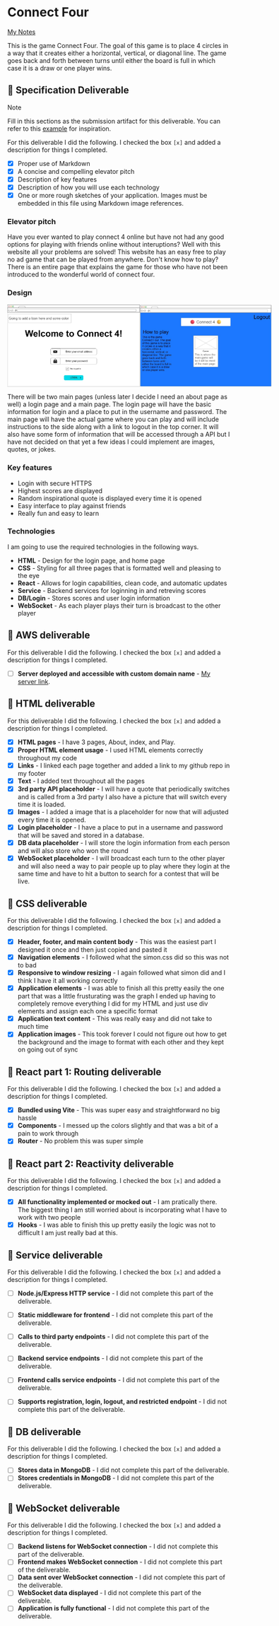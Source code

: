 # Connect Four

[My Notes](notes.md)

This is the game Connect Four. The goal of this game is to place 4 circles in a way that it creates either a horizontal, vertical, or diagonal line. The game goes back and forth between turns until either the board is full in which case it is a draw or one player wins. 

## 🚀 Specification Deliverable

> [!NOTE]
>  Fill in this sections as the submission artifact for this deliverable. You can refer to this [example](https://github.com/webprogramming260/startup-example/blob/main/README.md) for inspiration.

For this deliverable I did the following. I checked the box `[x]` and added a description for things I completed.

- [X] Proper use of Markdown
- [X] A concise and compelling elevator pitch
- [X] Description of key features
- [X] Description of how you will use each technology
- [X] One or more rough sketches of your application. Images must be embedded in this file using Markdown image references.

### Elevator pitch

Have you ever wanted to play connect 4 online but have not had any good options for playing with friends online without interuptions? Well with this website all your problems are solved! This website has an easy free to play no ad game that can be played from anywhere. Don't know how to play? There is an entire page that explains the game for those who have not been introduced to the wonderful world of connect four.  

### Design

<div style="display: flex;">
  <img src="Connect4-Login.jpg" alt="Login page" width="300">
  <img src="Connect4-Home.jpg" alt="Home page" width="300">
</div>


There will be two main pages (unless later I decide I need an about page as well) a login page and a main page. The login page will have the basic information for login and a place to put in the username and password. The main page will have the actual game where you can play and will include instructions to the side along with a link to logout in the top corner. It will also have some form of information that will be accessed through a API but I have not decided on that yet a few ideas I could implement are images, quotes, or jokes. 

### Key features

- Login with secure HTTPS
- Highest scores are displayed
- Random inspirational quote is displayed every time it is opened
- Easy interface to play against friends 
- Really fun and easy to learn 

### Technologies

I am going to use the required technologies in the following ways.

- **HTML** - Design for the login page, and home page
- **CSS** - Styling for all three pages that is formatted well and pleasing to the eye
- **React** - Allows for login capabilities, clean code, and automatic updates
- **Service** - Backend services for loginning in and retreving scores 
- **DB/Login** - Stores scores and user login information
- **WebSocket** - As each player plays their turn is broadcast to the other player

## 🚀 AWS deliverable

For this deliverable I did the following. I checked the box `[x]` and added a description for things I completed.

- [ ] **Server deployed and accessible with custom domain name** - [My server link](https://yourdomainnamehere.click).

## 🚀 HTML deliverable

For this deliverable I did the following. I checked the box `[x]` and added a description for things I completed.

- [X] **HTML pages** - I have 3 pages, About, index, and Play. 
- [X] **Proper HTML element usage** - I used HTML elements correctly throughout my code
- [X] **Links** - I linked each page together and added a link to my github repo in my footer 
- [X] **Text** - I added text throughout all the pages
- [X] **3rd party API placeholder** - I will have a quote that periodically switches and is called from a 3rd party I also have a picture that will switch every time it is loaded.
- [X] **Images** - I added a image that is a placeholder for now that will adjusted every time it is opened.
- [X] **Login placeholder** - I have a place to put in a username and password that will be saved and stored in a database.
- [X] **DB data placeholder** - I will store the login information from each person and will also store who won the round
- [X] **WebSocket placeholder** - I will broadcast each turn to the other player and will also need a way to pair people up to play where they login at the same time and have to hit a button to search for a contest that will be live.  

## 🚀 CSS deliverable

For this deliverable I did the following. I checked the box `[x]` and added a description for things I completed.

- [X] **Header, footer, and main content body** - This was the easiest part I designed it once and then just copied and pasted it 
- [X] **Navigation elements** - I followed what the simon.css did so this was not to bad
- [X] **Responsive to window resizing** - I again followed what simon did and I think I have it all working correctly
- [X] **Application elements** - I was able to finish all this pretty easily the one part that was a little frusturating was the graph I ended up having to completely remove everything I did for my HTML and just use div elements and assign each one a specific format
- [X] **Application text content** - This was really easy and did not take to much time
- [X] **Application images** - This took forever I could not figure out how to get the background and the image to format with each other and they kept on going out of sync

## 🚀 React part 1: Routing deliverable

For this deliverable I did the following. I checked the box `[x]` and added a description for things I completed.

- [X] **Bundled using Vite** - This was super easy and straightforward no big hassle
- [X] **Components** - I messed up the colors slightly and that was a bit of a pain to work through
- [X] **Router** - No problem this was super simple

## 🚀 React part 2: Reactivity deliverable

For this deliverable I did the following. I checked the box `[x]` and added a description for things I completed.

- [X] **All functionality implemented or mocked out** - I am pratically there. The biggest thing I am still worried about is incorporating what I have to work with two people
- [X] **Hooks** - I was able to finish this up pretty easily the logic was not to difficult I am just really bad at this. 

## 🚀 Service deliverable

For this deliverable I did the following. I checked the box `[x]` and added a description for things I completed.

- [ ] **Node.js/Express HTTP service** - I did not complete this part of the deliverable.
- [ ] **Static middleware for frontend** - I did not complete this part of the deliverable.
- [ ] **Calls to third party endpoints** - I did not complete this part of the deliverable.
- [ ] **Backend service endpoints** - I did not complete this part of the deliverable.
- [ ] **Frontend calls service endpoints** - I did not complete this part of the deliverable.
- [ ] **Supports registration, login, logout, and restricted endpoint** - I did not complete this part of the deliverable.


## 🚀 DB deliverable

For this deliverable I did the following. I checked the box `[x]` and added a description for things I completed.

- [ ] **Stores data in MongoDB** - I did not complete this part of the deliverable.
- [ ] **Stores credentials in MongoDB** - I did not complete this part of the deliverable.

## 🚀 WebSocket deliverable

For this deliverable I did the following. I checked the box `[x]` and added a description for things I completed.

- [ ] **Backend listens for WebSocket connection** - I did not complete this part of the deliverable.
- [ ] **Frontend makes WebSocket connection** - I did not complete this part of the deliverable.
- [ ] **Data sent over WebSocket connection** - I did not complete this part of the deliverable.
- [ ] **WebSocket data displayed** - I did not complete this part of the deliverable.
- [ ] **Application is fully functional** - I did not complete this part of the deliverable.
